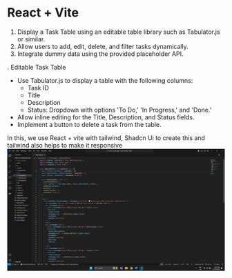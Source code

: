 # React + Vite

1. Display a Task Table using an editable table library such as Tabulator.js or similar.
2. Allow users to add, edit, delete, and filter tasks dynamically.
3. Integrate dummy data using the provided placeholder API.


. Editable Task Table
- Use Tabulator.js to display a table with the following columns:
   - Task ID
   - Title
   - Description
   - Status: Dropdown with options 'To Do,' 'In Progress,' and 'Done.'
- Allow inline editing for the Title, Description, and Status fields.
- Implement a button to delete a task from the table.


In this, we use React + vite with tailwind, Shadcn Ui to create this and tailwind also helps to make it responsive  
![image_alt](https://github.com/Harshit001-ctrl/Task-List-Manager-with-Editable-Table/blob/3dd24bde72727b538e4057e4b472151c9ae7e525/Add%20Task%20(2).png)

